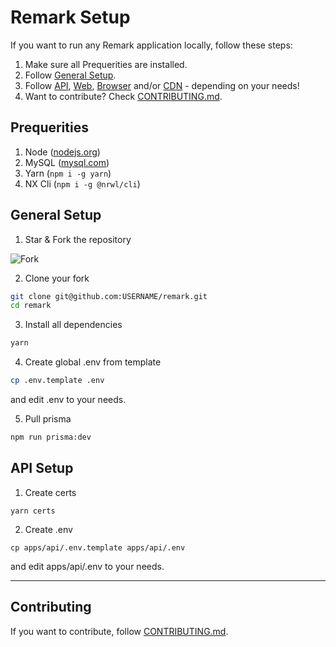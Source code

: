 # Remark Setup

If you want to run any Remark application locally, follow these steps:

1. Make sure all Prequerities are installed.
2. Follow [General Setup](SETUP.md#General-Setup).
3. Follow [API](SETUP.md#API-Setup), [Web](SETUP.md#Web-Setup), [Browser](SETIP.md#Browser-Setup) and/or [CDN](SETIP.md#CDN-Setup) - depending on your needs!
4. Want to contribute? Check [CONTRIBUTING.md](CONTRIBUTING.md).

## Prequerities

1. Node ([nodejs.org](https://nodejs.org/en/download/))
2. MySQL ([mysql.com](https://www.mysql.com/de/downloads/))
3. Yarn (`npm i -g yarn`)
4. NX Cli (`npm i -g @nrwl/cli`)

## General Setup

1. Star & Fork the repository

![Fork](https://imgur.com/GeR5OCY.png)

2. Clone your fork

```bash
git clone git@github.com:USERNAME/remark.git
cd remark
```

3. Install all dependencies

```bash
yarn
```

4. Create global .env from template

```bash
cp .env.template .env
```

and edit .env to your needs.

5. Pull prisma

```bash
npm run prisma:dev
```

## API Setup

1. Create certs

```
yarn certs
```

2. Create .env

```
cp apps/api/.env.template apps/api/.env
```

and edit apps/api/.env to your needs.

---

## Contributing

If you want to contribute, follow [CONTRIBUTING.md](CONTRIBUTING.md).
